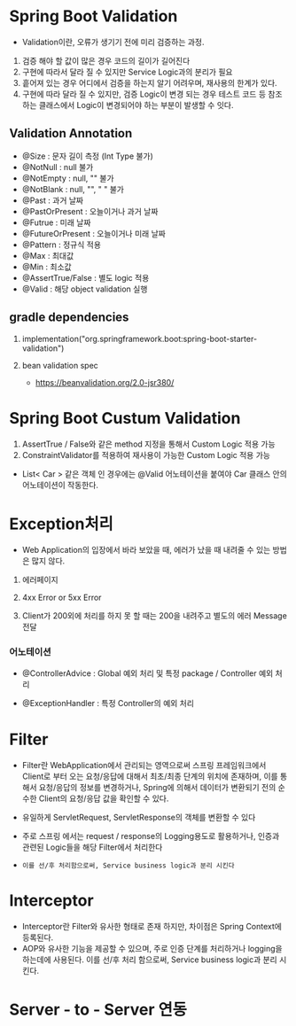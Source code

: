 # Spring Boot Validation

* Validation이란, 오류가 생기기 전에 미리 검증하는 과정.

1. 검증 해야 할 값이 많은 경우 코드의 길이가 길어진다
2. 구현에 따라서 달라 질 수 있지만 Service Logic과의 분리가 필요
3. 흩어져 있는 경우 어디에서 검증을 하는지 알기 어려우며, 재사용의 한계가 있다.
4. 구현에 따라 달라 질 수 있지만, 검증 Logic이 변경 되는 경우 테스트 코드 등 참조하는 클래스에서 Logic이 변경되어야 하는 부분이 발생할 수 잇다.


## Validation Annotation

* @Size : 문자 길이 측정 (Int Type 불가)
* @NotNull : null 불가
* @NotEmpty : null, "" 불가
* @NotBlank : null, "", " " 불가
* @Past : 과거 날짜
* @PastOrPresent : 오늘이거나 과거 날짜
* @Futrue : 미래 날짜
* @FutureOrPresent : 오늘이거나 미래 날짜
* @Pattern : 정규식 적용
* @Max : 최대값
* @Min : 최소값
* @AssertTrue/False : 별도 logic 적용
* @Valid : 해당 object validation 실행


## gradle dependencies

1. implementation("org.springframework.boot:spring-boot-starter-validation")

2. bean validation spec
   * https://beanvalidation.org/2.0-jsr380/ 

# Spring Boot Custum Validation


1. AssertTrue / False와 같은 method 지정을 통해서 Custom Logic 적용 가능
2. ConstraintValidator를 적용하여 재사용이 가능한 Custom Logic 적용 가능

* List< Car > 같은 객체 인 경우에는 @Valid 어노테이션을 붙여야 Car 클래스 안의 어노테이션이 작동한다.  


# Exception처리

* Web Application의 입장에서 바라 보았을 때, 에러가 났을 때 내려줄 수 있는 방법은 많지 않다.

1. 에러페이지

2. 4xx Error or 5xx Error

3. Client가 200외에 처리를 하지 못 할 때는 200을 내려주고 별도의 에러 Message 전달 

### 어노테이션

* @ControllerAdvice : Global 예외 처리 및 특정 package / Controller 예외 처리

* @ExceptionHandler : 특정 Controller의 예외 처리 

# Filter

* Filter란 WebApplication에서 관리되는 영역으로써 스프링 프레임워크에서 Client로 부터 오는 요청/응답에 대해서 최초/최종 단계의 위치에 존재하며, 이를 통해서 요청/응답의 정보를 변경하거나, Spring에 의해서 데이터가 변환되기 전의 순수한 Client의 요청/응답 값을 확인할 수 있다.

* 유일하게 ServletRequest, ServletResponse의 객체를 변환할 수 있다

* 주로 스프링 에서는 request / response의 Logging용도로 활용하거나, 인증과 관련된 Logic들을 해당 Filter에서 처리한다

* `이를 선/후 처리함으로써, Service business logic과 분리 시킨다 `

# Interceptor

* Interceptor란 Filter와 유사한 형태로 존재 하지만, 차이점은 Spring Context에 등록된다.
* AOP와 유사한 기능을 제공할 수 있으며, 주로 인증 단계를 처리하거나 logging을 하는데에 사용된다. 이를 선/후 처리 함으로써, Service business logic과 분리 시킨다. 


# Server - to - Server 연동

